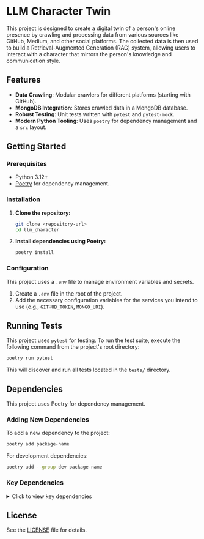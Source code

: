 # LLM Character Twin

This project is designed to create a digital twin of a person's online presence by crawling and processing data from various sources like GitHub, Medium, and other social platforms. The collected data is then used to build a Retrieval-Augmented Generation (RAG) system, allowing users to interact with a character that mirrors the person's knowledge and communication style.

## Features

- **Data Crawling**: Modular crawlers for different platforms (starting with GitHub).
- **MongoDB Integration**: Stores crawled data in a MongoDB database.
- **Robust Testing**: Unit tests written with `pytest` and `pytest-mock`.
- **Modern Python Tooling**: Uses `poetry` for dependency management and a `src` layout.

## Getting Started

### Prerequisites

- Python 3.12+
- [Poetry](https://python-poetry.org/docs/#installation) for dependency management.

### Installation

1.  **Clone the repository:**
    ```bash
    git clone <repository-url>
    cd llm_character
    ```

2.  **Install dependencies using Poetry:**
    ```bash
    poetry install
    ```

### Configuration

This project uses a `.env` file to manage environment variables and secrets. 

1. Create a `.env` file in the root of the project.
2. Add the necessary configuration variables for the services you intend to use (e.g., `GITHUB_TOKEN`, `MONGO_URI`).

## Running Tests

This project uses `pytest` for testing. To run the test suite, execute the following command from the project's root directory:

```bash
poetry run pytest
```

This will discover and run all tests located in the `tests/` directory.

## Dependencies

This project uses Poetry for dependency management. 

### Adding New Dependencies

To add a new dependency to the project:

```bash
poetry add package-name
```

For development dependencies:

```bash
poetry add --group dev package-name
```

### Key Dependencies

<details>
<summary>Click to view key dependencies</summary>

#### Core Libraries
- **Python**: 3.12
- **pydantic**: Data validation and settings management

#### AI & LLM Integration
- **langchain**: Framework for LLM applications
- **sentence-transformers**: Sentence embeddings

#### Data Storage
- **qdrant-client**: Vector database client
- **pymongo**: MongoDB client

#### Web & UI
- **gradio**: Web UI for ML models

</details>


## License

See the [LICENSE](LICENSE) file for details.